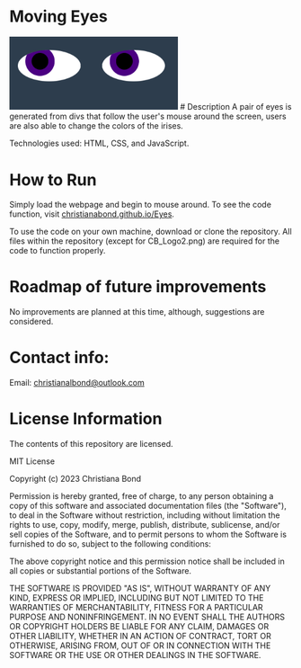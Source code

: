 # Moving Eyes
<img src="eyes.png" width='300' />
# Description
A pair of eyes is generated from divs that follow the user's mouse around the screen, users are also able to change the colors of the irises. 

Technologies used: HTML, CSS, and JavaScript.

# How to Run
Simply load the webpage and begin to mouse around. To see the code function, visit <a href="https://christianabond.github.io/Eyes">christianabond.github.io/Eyes</a>.

To use the code on your own machine, download or clone the repository. All files within the repository (except for CB_Logo2.png) are required for the code to function properly.

# Roadmap of future improvements
No improvements are planned at this time, although, suggestions are considered.
# Contact info: 
Email: christianalbond@outlook.com

# License Information
The contents of this repository are licensed.

MIT License

Copyright (c) 2023 Christiana Bond

Permission is hereby granted, free of charge, to any person obtaining a copy
of this software and associated documentation files (the "Software"), to deal
in the Software without restriction, including without limitation the rights
to use, copy, modify, merge, publish, distribute, sublicense, and/or sell
copies of the Software, and to permit persons to whom the Software is
furnished to do so, subject to the following conditions:

The above copyright notice and this permission notice shall be included in all
copies or substantial portions of the Software.

THE SOFTWARE IS PROVIDED "AS IS", WITHOUT WARRANTY OF ANY KIND, EXPRESS OR
IMPLIED, INCLUDING BUT NOT LIMITED TO THE WARRANTIES OF MERCHANTABILITY,
FITNESS FOR A PARTICULAR PURPOSE AND NONINFRINGEMENT. IN NO EVENT SHALL THE
AUTHORS OR COPYRIGHT HOLDERS BE LIABLE FOR ANY CLAIM, DAMAGES OR OTHER
LIABILITY, WHETHER IN AN ACTION OF CONTRACT, TORT OR OTHERWISE, ARISING FROM,
OUT OF OR IN CONNECTION WITH THE SOFTWARE OR THE USE OR OTHER DEALINGS IN THE
SOFTWARE.
